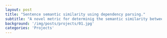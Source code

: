```yaml
---
layout: post
title: "Sentence semantic similarity using dependency parsing."
subtitle: "A novel metric for determinig the semantic similarity between sentences."
background: '/img/posts/projects/01.jpg'
categories: 'Projects'
---
```


<p></p>
